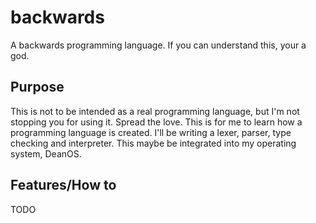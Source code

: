 # backwards

A backwards programming language. If you can understand this, your a god.

## Purpose

This is not to be intended as a real programming language, but I'm not stopping you for using it. Spread the love. This is for me to learn how a programming language is created. I'll be writing a lexer, parser, type checking and interpreter. This maybe be integrated into my operating system, DeanOS.

## Features/How to

TODO
